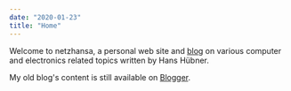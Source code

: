 ```yaml
---
date: "2020-01-23"
title: "Home"
---
```


Welcome to netzhansa, a personal web site and [blog](/post/) on various computer
and electronics related topics written by Hans Hübner.

My old blog's content is still available on
[Blogger](https://netzhansa.blogspot.com).
